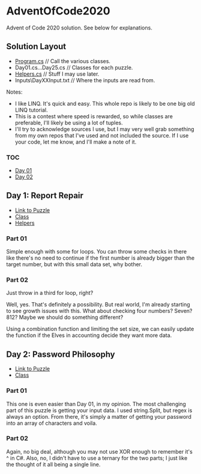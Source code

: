 # AdventOfCode2020
Advent of Code 2020 solution. See below for explanations.

## Solution Layout

- [Program.cs](AdventOfCode2020/Program.cs) // Call the various classes.
- Day01.cs...Day25.cs // Classes for each puzzle.
- [Helpers.cs](AdventOfCode2020/Helpers.cs) // Stuff I may use later.
- Inputs\DayXXInput.txt // Where the inputs are read from.

Notes:
- I like LINQ. It's quick and easy. This whole repo is likely to be one big old LINQ tutorial.
- This is a contest where speed is rewarded, so while classes are preferable, I'll likely be using a lot of tuples.
- I'll try to acknowledge sources I use, but I may very well grab something from my own repos that I've used and not included the source. If I use your code, let me know, and I'll make a note of it.

### TOC
- [Day 01](#day-1-report-repair)
- [Day 02](#day-2-password-philosophy)

## Day 1: Report Repair

- [Link to Puzzle](https://adventofcode.com/2020/day/1)
- [Class](AdventOfCode2020/Day01.cs)
- [Helpers](AdventOfCode2020/Helpers.cs)

### Part 01
Simple enough with some for loops. You can throw some checks in there like there's no need to continue if the first number is already bigger than the target number, but with this small data set, why bother.

### Part 02
Just throw in a third for loop, right?

Well, yes. That's definitely a possibility. But real world, I'm already starting to see growth issues with this. What about checking four numbers? Seven? 812? Maybe we should do something different?

Using a combination function and limiting the set size, we can easily update the function if the Elves in accounting decide they want more data.

## Day 2: Password Philosophy

- [Link to Puzzle](https://adventofcode.com/2020/day/2)
- [Class](AdventOfCode2020/Day02.cs)

### Part 01

This one is even easier than Day 01, in my opinion. The most challenging part of this puzzle is getting your input data. I used string.Split, but regex is always an option. From there, it's simply a matter of getting your password into an array of characters and voila.

### Part 02

Again, no big deal, although you may not use XOR enough to remember it's ^ in C#. Also, no, I didn't have to use a ternary for the two parts; I just like the thought of it all being a single line.
